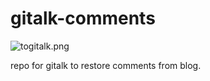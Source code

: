# gitalk-comments

![togitalk.png](http://cdn.anyway1314.cn/imagetogitalk.png)

repo for gitalk to restore comments from blog.
